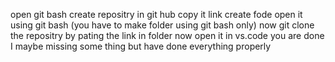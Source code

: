 open git bash 
create repositry in git hub copy it link
create fode open it using git bash (you have to make folder using git bash only)
now git clone the repositry by pating the link in folder
now open it in vs.code 
you are done 
I maybe missing some thing but have done everything properly
